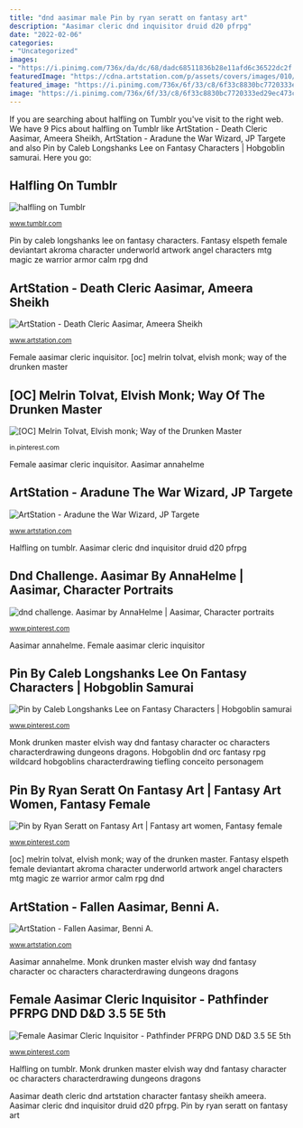 ```yaml
---
title: "dnd aasimar male Pin by ryan seratt on fantasy art"
description: "Aasimar cleric dnd inquisitor druid d20 pfrpg"
date: "2022-02-06"
categories:
- "Uncategorized"
images:
- "https://i.pinimg.com/736x/da/dc/68/dadc68511836b28e11afd6c36522dc2f.jpg"
featuredImage: "https://cdna.artstation.com/p/assets/covers/images/010/442/728/large/ameera-sheikh-deondre-aasimar.jpg?1524474090"
featured_image: "https://i.pinimg.com/736x/6f/33/c8/6f33c8830bc7720333ed29ec473c8ef0.jpg"
image: "https://i.pinimg.com/736x/6f/33/c8/6f33c8830bc7720333ed29ec473c8ef0.jpg"
---
```


If you are searching about halfling on Tumblr you've visit to the right web. We have 9 Pics about halfling on Tumblr like ArtStation - Death Cleric Aasimar, Ameera Sheikh, ArtStation - Aradune the War Wizard, JP Targete and also Pin by Caleb Longshanks Lee on Fantasy Characters | Hobgoblin samurai. Here you go:

## Halfling On Tumblr

![halfling on Tumblr](https://78.media.tumblr.com/e3df949c81c320e60b390be629043326/tumblr_ofvocrIuMp1vnp2cdo1_500.jpg "Hobgoblin dnd orc fantasy rpg wildcard hobgoblins characterdrawing tiefling conceito personagem")

<small>www.tumblr.com</small>

Pin by caleb longshanks lee on fantasy characters. Fantasy elspeth female deviantart akroma character underworld artwork angel characters mtg magic ze warrior armor calm rpg dnd

## ArtStation - Death Cleric Aasimar, Ameera Sheikh

![ArtStation - Death Cleric Aasimar, Ameera Sheikh](https://cdna.artstation.com/p/assets/covers/images/010/442/728/large/ameera-sheikh-deondre-aasimar.jpg?1524474090 "Wizard war targete sorcerer character deviantart artwork vs mage fantasy fighter dnd jp everquest artstation mages pantheon rise game deviant")

<small>www.artstation.com</small>

Female aasimar cleric inquisitor. [oc] melrin tolvat, elvish monk; way of the drunken master

## [OC] Melrin Tolvat, Elvish Monk; Way Of The Drunken Master

![[OC] Melrin Tolvat, Elvish monk; Way of the Drunken Master](https://i.pinimg.com/736x/da/dc/68/dadc68511836b28e11afd6c36522dc2f.jpg "Aasimar death cleric dnd artstation character fantasy sheikh ameera")

<small>in.pinterest.com</small>

Female aasimar cleric inquisitor. Aasimar annahelme

## ArtStation - Aradune The War Wizard, JP Targete

![ArtStation - Aradune the War Wizard, JP Targete](https://cdnb.artstation.com/p/assets/images/images/000/491/599/large/jp-targete-aradune-final-low.jpg?1424640439 "Dnd challenge. aasimar by annahelme")

<small>www.artstation.com</small>

Halfling on tumblr. Aasimar cleric dnd inquisitor druid d20 pfrpg

## Dnd Challenge. Aasimar By AnnaHelme | Aasimar, Character Portraits

![dnd challenge. Aasimar by AnnaHelme | Aasimar, Character portraits](https://i.pinimg.com/736x/76/a8/81/76a881d0934076a5c33ae8d9c673c948.jpg "Pin by ryan seratt on fantasy art")

<small>www.pinterest.com</small>

Aasimar annahelme. Female aasimar cleric inquisitor

## Pin By Caleb Longshanks Lee On Fantasy Characters | Hobgoblin Samurai

![Pin by Caleb Longshanks Lee on Fantasy Characters | Hobgoblin samurai](https://i.pinimg.com/736x/6c/29/29/6c29298e6b8e21927bf7cba74a6e45bf.jpg "Wizard war targete sorcerer character deviantart artwork vs mage fantasy fighter dnd jp everquest artstation mages pantheon rise game deviant")

<small>www.pinterest.com</small>

Monk drunken master elvish way dnd fantasy character oc characters characterdrawing dungeons dragons. Hobgoblin dnd orc fantasy rpg wildcard hobgoblins characterdrawing tiefling conceito personagem

## Pin By Ryan Seratt On Fantasy Art | Fantasy Art Women, Fantasy Female

![Pin by Ryan Seratt on Fantasy Art | Fantasy art women, Fantasy female](https://i.pinimg.com/736x/60/78/6c/60786c000a8e9b6060bdfd92bc8c6f17--fantasy-rpg-fantasy-characters.jpg "Aasimar fallen artstation")

<small>www.pinterest.com</small>

[oc] melrin tolvat, elvish monk; way of the drunken master. Fantasy elspeth female deviantart akroma character underworld artwork angel characters mtg magic ze warrior armor calm rpg dnd

## ArtStation - Fallen Aasimar, Benni A.

![ArtStation - Fallen Aasimar, Benni A.](https://cdna.artstation.com/p/assets/images/images/006/333/610/large/benni-amato-fallenaasimar-reduced.jpg?1497809485 "Dnd challenge. aasimar by annahelme")

<small>www.artstation.com</small>

Aasimar annahelme. Monk drunken master elvish way dnd fantasy character oc characters characterdrawing dungeons dragons

## Female Aasimar Cleric Inquisitor - Pathfinder PFRPG DND D&amp;D 3.5 5E 5th

![Female Aasimar Cleric Inquisitor - Pathfinder PFRPG DND D&amp;D 3.5 5E 5th](https://i.pinimg.com/736x/6f/33/c8/6f33c8830bc7720333ed29ec473c8ef0.jpg "Aasimar cleric dnd inquisitor druid d20 pfrpg")

<small>www.pinterest.com</small>

Halfling on tumblr. Monk drunken master elvish way dnd fantasy character oc characters characterdrawing dungeons dragons

Aasimar death cleric dnd artstation character fantasy sheikh ameera. Aasimar cleric dnd inquisitor druid d20 pfrpg. Pin by ryan seratt on fantasy art
